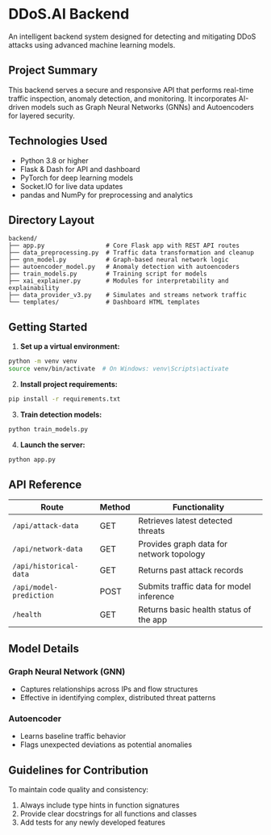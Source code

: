 

# DDoS.AI Backend

An intelligent backend system designed for detecting and mitigating DDoS attacks using advanced machine learning models.

## Project Summary

This backend serves a secure and responsive API that performs real-time traffic inspection, anomaly detection, and monitoring. It incorporates AI-driven models such as Graph Neural Networks (GNNs) and Autoencoders for layered security.

## Technologies Used

- Python 3.8 or higher  
- Flask & Dash for API and dashboard  
- PyTorch for deep learning models  
- Socket.IO for live data updates  
- pandas and NumPy for preprocessing and analytics  

## Directory Layout

```
backend/
├── app.py                 # Core Flask app with REST API routes
├── data_preprocessing.py  # Traffic data transformation and cleanup
├── gnn_model.py           # Graph-based neural network logic
├── autoencoder_model.py   # Anomaly detection with autoencoders
├── train_models.py        # Training script for models
├── xai_explainer.py       # Modules for interpretability and explainability
├── data_provider_v3.py    # Simulates and streams network traffic
└── templates/             # Dashboard HTML templates
```

## Getting Started

1. **Set up a virtual environment:**

```bash
python -m venv venv
source venv/bin/activate  # On Windows: venv\Scripts\activate
```

2. **Install project requirements:**

```bash
pip install -r requirements.txt
```

3. **Train detection models:**

```bash
python train_models.py
```

4. **Launch the server:**

```bash
python app.py
```

## API Reference

| Route                   | Method | Functionality                             |
|------------------------|--------|-------------------------------------------|
| `/api/attack-data`      | GET    | Retrieves latest detected threats         |
| `/api/network-data`     | GET    | Provides graph data for network topology  |
| `/api/historical-data`  | GET    | Returns past attack records               |
| `/api/model-prediction` | POST   | Submits traffic data for model inference  |
| `/health`               | GET    | Returns basic health status of the app    |

## Model Details

### Graph Neural Network (GNN)

- Captures relationships across IPs and flow structures  
- Effective in identifying complex, distributed threat patterns  

### Autoencoder

- Learns baseline traffic behavior  
- Flags unexpected deviations as potential anomalies  

## Guidelines for Contribution

To maintain code quality and consistency:

1. Always include type hints in function signatures  
2. Provide clear docstrings for all functions and classes  
3. Add tests for any newly developed features  



